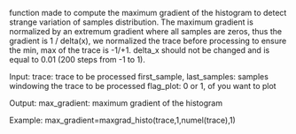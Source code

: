   function made to compute the maximum gradient of the histogram to detect 
  strange variation of samples distribution. The maximum gradient is normalized
  by an extremum gradient where all samples are zeros, thus the gradient
  is 1 / delta(x), we normalized the trace before processing to ensure the min, max 
  of the trace is -1/+1. delta_x should not be changed and is equal to 0.01 (200 steps
  from -1 to 1).
  
  Input:
      trace: trace to be processed
      first_sample, last_samples: samples windowing the trace to be processed
      flag_plot: 0 or 1, of you want to plot
      
  Output:
      max_gradient: maximum gradient of the histogram
      
  Example:
      max_gradient=maxgrad_histo(trace,1,numel(trace),1)
